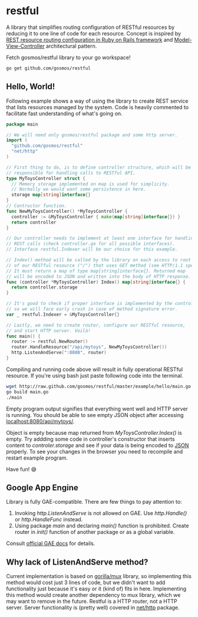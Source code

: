 restful
=======

A library that simplifies routing configuration of RESTful resources
by reducing it to one line of code for each resource. Concept is inspired
by [REST resource routing configuration in Ruby on Rails framework](
http://guides.rubyonrails.org/routing.html#resource-routing-the-rails-default)
and [Model-View-Controller](
http://en.wikipedia.org/wiki/Model%E2%80%93view%E2%80%93controller)
architectural pattern.

Fetch gosmos/restful library to your go workspace!

```bash
go get github.com/gosmos/restful
```

Hello, World!
-------------

Following example shows a way of using the library to create REST service
that lists resources managed by the system. Code is heavily commented
to facilitate fast understanding of what's going on.

```go
package main

// We will need only gosmos/restful package and some http server.
import (
  "github.com/gosmos/restful"
  "net/http"
)

// First thing to do, is to define controller structure, which will be
// responsible for handling calls to RESTful API.
type MyToysController struct {
  // Memory storage implemented on map is used for simplicity.
  // Normally we would want some persistence in here.
  storage map[string]interface{}
}
// Contructor function.
func NewMyToysController() *MyToysController {
  controller := &MyToysController { make(map[string]interface{}) }
  return controller
}

// Our controller needs to implement at least one interface for handling
// REST calls (check controller.go for all possible interfaces).
// Interface restful.Indexer will be our choice for this example.

// Index() method will be called by the library on each access to root
// of our RESTful resource ("/") that uses GET method (see HTTP/1.1 spec).
// It must return a map of type map[string]interface{}. Returned map
// will be encoded to JSON and written into the body of HTTP response.
func (controller *MyToysController) Index() map[string]interface{} {
  return controller.storage
}

// It's good to check if proper interface is implemented by the controller,
// so we will face early crash in case of method signature error.
var _ restful.Indexer = &MyToysController{}

// Lastly, we need to create router, configure our RESTful resource,
// and start HTTP server. Voilà!
func main() {
  router := restful.NewRouter()
  router.HandleResource("/api/mytoys", NewMyToysController())
  http.ListenAndServe(":8080", router)
}
```

Compiling and running code above will result in fully operational RESTful
resource. If you're using bash just paste following code into the terminal.

```bash
wget http://raw.github.com/gosmos/restful/master/example/hello/main.go
go build main.go
./main
```

Empty program output signifies that everything went well and HTTP server
is running. You should be able to see empty JSON object after accessing
[localhost:8080/api/mytoys/](http://localhost:8080/api/mytoys/).

Object is empty because map returned from *MyToysController.Index()*
is empty. Try addding some code in controller's constructor
that inserts content to *controler.storage* and see if your data
is being encoded to [JSON](http://json.org/) properly.
To see your changes in the browser you need to recompile and restart
example program.

Have fun! :sweat_smile:

Google App Engine
-----------------

Library is fully GAE-compatible. There are few things to pay attention to:
 1. Invoking *http.ListenAndServe* is not allowed on GAE.
    Use *http.Handle()* or *http.HandleFunc* instead.
 2. Using package *main* and declaring *main()* function is prohibited.
    Create router in *init()* function of another package
    or as a global variable.

Consult [official GAE docs](
https://developers.google.com/appengine/docs/go/gettingstarted/helloworld)
for details.

Why lack of ListenAndServe method?
--------------------------------------

Current implementation is based on
[gorilla/mux](http://www.gorillatoolkit.org/pkg/mux) library,
so implementing this method would cost just 3 lines of code,
but we didn't want to add functionality just because it's easy
or it (kind of) fits in here. Implementing this method
would create another dependency to mux library,
which we may want to remove in the future.
Restful is a HTTP router, not a HTTP server.
Server functionality is (pretty well) covered
in [net/http](http://golang.org/pkg/net/http/) package.

